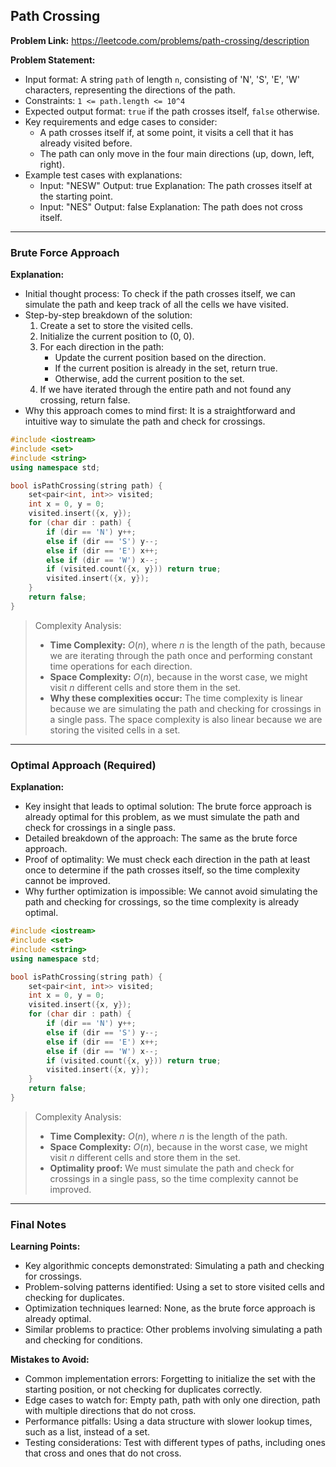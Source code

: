 ## Path Crossing
**Problem Link:** https://leetcode.com/problems/path-crossing/description

**Problem Statement:**
- Input format: A string `path` of length `n`, consisting of 'N', 'S', 'E', 'W' characters, representing the directions of the path.
- Constraints: `1 <= path.length <= 10^4`
- Expected output format: `true` if the path crosses itself, `false` otherwise.
- Key requirements and edge cases to consider: 
    - A path crosses itself if, at some point, it visits a cell that it has already visited before.
    - The path can only move in the four main directions (up, down, left, right).
- Example test cases with explanations:
    - Input: "NESW"
      Output: true
      Explanation: The path crosses itself at the starting point.
    - Input: "NES"
      Output: false
      Explanation: The path does not cross itself.

---

### Brute Force Approach

**Explanation:**
- Initial thought process: To check if the path crosses itself, we can simulate the path and keep track of all the cells we have visited.
- Step-by-step breakdown of the solution:
    1. Create a set to store the visited cells.
    2. Initialize the current position to (0, 0).
    3. For each direction in the path:
        - Update the current position based on the direction.
        - If the current position is already in the set, return true.
        - Otherwise, add the current position to the set.
    4. If we have iterated through the entire path and not found any crossing, return false.
- Why this approach comes to mind first: It is a straightforward and intuitive way to simulate the path and check for crossings.

```cpp
#include <iostream>
#include <set>
#include <string>
using namespace std;

bool isPathCrossing(string path) {
    set<pair<int, int>> visited;
    int x = 0, y = 0;
    visited.insert({x, y});
    for (char dir : path) {
        if (dir == 'N') y++;
        else if (dir == 'S') y--;
        else if (dir == 'E') x++;
        else if (dir == 'W') x--;
        if (visited.count({x, y})) return true;
        visited.insert({x, y});
    }
    return false;
}
```

> Complexity Analysis:
> - **Time Complexity:** $O(n)$, where $n$ is the length of the path, because we are iterating through the path once and performing constant time operations for each direction.
> - **Space Complexity:** $O(n)$, because in the worst case, we might visit $n$ different cells and store them in the set.
> - **Why these complexities occur:** The time complexity is linear because we are simulating the path and checking for crossings in a single pass. The space complexity is also linear because we are storing the visited cells in a set.

---

### Optimal Approach (Required)

**Explanation:**
- Key insight that leads to optimal solution: The brute force approach is already optimal for this problem, as we must simulate the path and check for crossings in a single pass.
- Detailed breakdown of the approach: The same as the brute force approach.
- Proof of optimality: We must check each direction in the path at least once to determine if the path crosses itself, so the time complexity cannot be improved.
- Why further optimization is impossible: We cannot avoid simulating the path and checking for crossings, so the time complexity is already optimal.

```cpp
#include <iostream>
#include <set>
#include <string>
using namespace std;

bool isPathCrossing(string path) {
    set<pair<int, int>> visited;
    int x = 0, y = 0;
    visited.insert({x, y});
    for (char dir : path) {
        if (dir == 'N') y++;
        else if (dir == 'S') y--;
        else if (dir == 'E') x++;
        else if (dir == 'W') x--;
        if (visited.count({x, y})) return true;
        visited.insert({x, y});
    }
    return false;
}
```

> Complexity Analysis:
> - **Time Complexity:** $O(n)$, where $n$ is the length of the path.
> - **Space Complexity:** $O(n)$, because in the worst case, we might visit $n$ different cells and store them in the set.
> - **Optimality proof:** We must simulate the path and check for crossings in a single pass, so the time complexity cannot be improved.

---

### Final Notes

**Learning Points:**
- Key algorithmic concepts demonstrated: Simulating a path and checking for crossings.
- Problem-solving patterns identified: Using a set to store visited cells and checking for duplicates.
- Optimization techniques learned: None, as the brute force approach is already optimal.
- Similar problems to practice: Other problems involving simulating a path and checking for conditions.

**Mistakes to Avoid:**
- Common implementation errors: Forgetting to initialize the set with the starting position, or not checking for duplicates correctly.
- Edge cases to watch for: Empty path, path with only one direction, path with multiple directions that do not cross.
- Performance pitfalls: Using a data structure with slower lookup times, such as a list, instead of a set.
- Testing considerations: Test with different types of paths, including ones that cross and ones that do not cross.